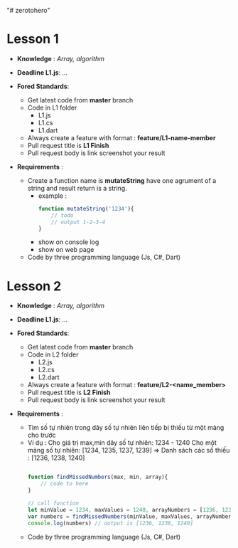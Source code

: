 "# zerotohero" 

# Lesson 1
* **Knowledge** : *Array, algorithm*
* **Deadline L1.js**: *...*
* **Fored Standards**:
  - Get latest code from **master** branch
  - Code in L1 folder
    - L1.js
    - L1.cs
    - L1.dart
  - Always create a feature with format : **feature/L1-name-member**
  - Pull request title is **L1 Finish**
  - Pull request body is link screenshot your result

* **Requirements** : 
  - Create a function name is **mutateString** have one agrument of a string and result return is a string. 
    - example :
        ```js
        function mutateString('1234'){
            // todo
            // output 1-2-3-4
        }
        ```
    - show on console log
    - show on web page
  - Code by three programming language (Js, C#, Dart)

# Lesson 2
* **Knowledge** : *Array, algorithm*
* **Deadline L1.js**: *...*
* **Fored Standards**:
  - Get latest code from **master** branch
  - Code in L2 folder
    - L2.js
    - L2.cs
    - L2.dart
  - Always create a feature with format : **feature/L2-<name_member>**
  - Pull request title is **L2 Finish**
  - Pull request body is link screenshot your result

* **Requirements** : 
  - Tìm số tự nhiên trong dãy số tự nhiên liên tiếp bị thiếu từ một mảng cho trước
  - Ví dụ : 
    Cho giá trị max,min dãy số tự nhiên: 1234 - 1240
    Cho một mảng số tự nhiên: [1234, 1235, 1237, 1239]
    => Danh sách các số thiếu : [1236, 1238, 1240]
      ```js
      
      function findMissedNumbers(max, min, array){
          // code to here
      }

      // call function 
      let minValue = 1234, maxValues = 1240, arrayNumbers = [1236, 1238, 1240]
      var numbers = findMissedNumbers(minValue, maxValues, arrayNumbers)
      console.log(numbers) // output is [1236, 1238, 1240]
      ```
  - Code by three programming language (Js, C#, Dart)

